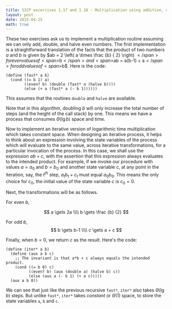 ```yaml
---
title: SICP excercises 1.17 and 1.18 - Multiplication using addition, doubling and halving
layout: post
date: 2015-04-25
math: true
---
```


These two exercises ask us to implement a multiplication routine assuming
we can only add, double, and halve even numbers. The first implementation is
a straightforward translation of the facts that the product of two numbers
<span>$a$</span> and <span>$b$</span> is given by <span>$ab = 2 \left( a \times
\frac {b} { 2} \right) $</span> for even values of <span>$b$</span> and
<span>$ab = a(b-1) + a$</span> for odd values of <span>$b$</span>. Here is the
code:
    
    (define (fast* a b)
      (cond ((= b 1) a)
            ((even? b) (double (fast* a (halve b))))
            (else (+ a (fast* a (- b 1))))))

This assumes that the routines `double` and `halve` are available.

Note that in this algorithm, doubling <span>$b$</span> will only increase the
total number of steps (and the height of the call stack) by one. This means we
have a process that consumes <span>$\Theta \left( \lg b \right)$</span> space
and time.

Now to implement an iterative version of logarithmic time multiplication which
takes constant space. When designing an iterative process, it helps to think
about an expression involving the state variables of the process which will
evaluate to the same value, across iterative transformations, for a particular
invocation of the process. In this case, we shall use the expression $ab + c$,
with the assertion that this expression always evaluates to the
intended product. For example, if we invoke our procedure with values
<span>$a=a_0$</span> and <span>$b=b_0$</span> and another state variable
<span>$c$</span>, at any point in the iteration, say, the <span>$t^{th}$<span>
step, <span>$a_t b_t + c_t$</span> must equal <span>$a_0 b_0$</span>.
This means the only choice for <span>$c_0$</span>, the initial value of the
state variable <span>$c$</span> is <span>$c_0 = 0$</span>.

Next, the transformations will be as follows.

For even $b$,

$$
a \gets 2a \\\\
b \gets \frac {b} {2}
$$

For odd $b$,
$$
b \gets b-1 \\\\
c \gets a + c
$$

Finally, when <span>$b = 0$</span>, we return <span>$c$</span> as the
result. Here's the code:
    
    (define (iter* a b)
      (define (aux a b c)
        ;; The invariant is that a*b + c always equals the intended product.
        (cond ((= b 0) c)
              ((even? b) (aux (double a) (halve b) c))
              (else (aux a (- b 1) (+ a c)))))
      (aux a b 0))

We can see that just like the previous recursive `fast*`, `iter*` also takes
<span>$\Theta \left( \lg b \right)$</span> steps. But unlike `fast*`, `iter*`
takes <em>constant</em> or <span>$\Theta \left( 1 \right)$</span> space, to store the state
variables `a`, `b` and `c`.
